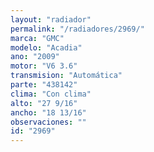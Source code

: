 ```yaml
---
layout: "radiador"
permalink: "/radiadores/2969/"
marca: "GMC"
modelo: "Acadia"
ano: "2009"
motor: "V6 3.6"
transmision: "Automática"
parte: "438142"
clima: "Con clima"
alto: "27 9/16"
ancho: "18 13/16"
observaciones: ""
id: "2969"
---
```


